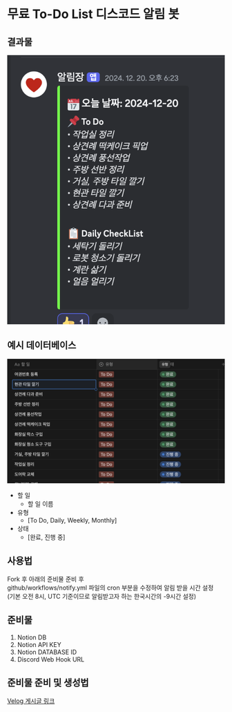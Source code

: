 # 무료 To-Do List 디스코드 알림 봇
## 결과물
![example](assets/img/example.png)

## 예시 데이터베이스
![example](assets/img/example_db.png)
- 할 일
    - 할 일 이름
- 유형
    - [To Do, Daily, Weekly, Monthly]
- 상태
    - [완료, 진행 중]

## 사용법
Fork 후 아래의 준비물 준비 후   
github/workflows/notify.yml 파일의 cron 부분을 수정하여 알림 받을 시간 설정   
(기본 오전 8시, UTC 기준이므로 알림받고자 하는 한국시간의 -9시간 설정)

## 준비물
1. Notion DB
2. Notion API KEY
3. Notion DATABASE ID
4. Discord Web Hook URL

## 준비물 준비 및 생성법
[Velog 게시글 링크](https://velog.io/@i-am-not-kangjik/%EB%AC%B4%EB%A3%8C-To-do-List-%EB%94%94%EC%8A%A4%EC%BD%94%EB%93%9C-%EC%95%8C%EB%A6%BC%EB%B4%87-%EC%83%9D%EC%84%B1%EA%B8%B0Notion-Github-Actions-Discord-Slack)
